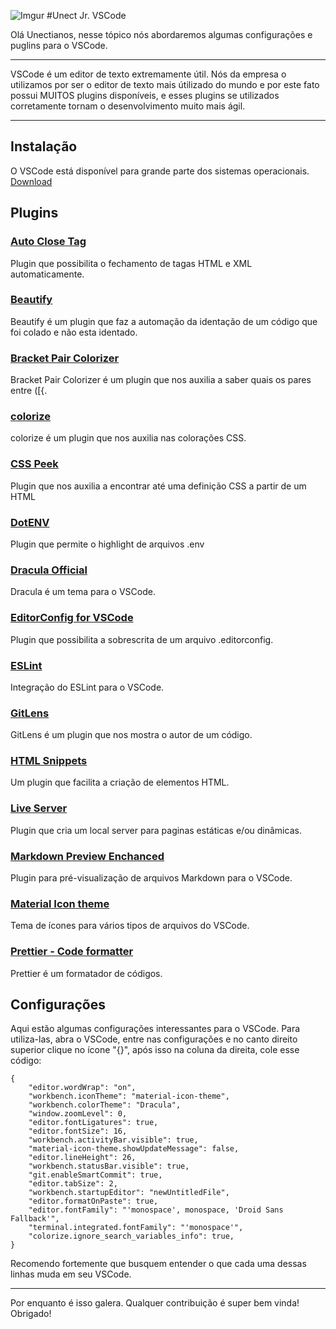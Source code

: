 ![Imgur](https://i.imgur.com/Z4EzwWF.png)
#Unect Jr. VSCode

Olá Unectianos, nesse tópico nós abordaremos algumas configurações e puglins para o VSCode.

---

VSCode é um editor de texto extremamente útil. Nós da empresa o utilizamos por ser o editor de texto mais útilizado do mundo e por este fato possui MUITOS plugins disponíveis, e esses plugins se utilizados corretamente tornam o desenvolvimento muito mais ágil.

---

## Instalação

O VSCode está disponível para grande parte dos sistemas operacionais.
[Download](https://code.visualstudio.com/download)

## Plugins

### [Auto Close Tag](https://marketplace.visualstudio.com/items?itemName=formulahendry.auto-close-tag)

Plugin que possibilita o fechamento de tagas HTML e XML automaticamente. 

### [Beautify](https://marketplace.visualstudio.com/items?itemName=HookyQR.beautify)

Beautify é um plugin que faz a automação da identação de um código que foi colado e não esta identado.

### [Bracket Pair Colorizer](https://marketplace.visualstudio.com/items?itemName=CoenraadS.bracket-pair-colorizer)

Bracket Pair Colorizer é um plugin que nos auxilia a saber quais os pares entre ([{.

### [colorize](https://marketplace.visualstudio.com/items?itemName=kamikillerto.vscode-colorize)

colorize é um plugin que nos auxilia nas colorações CSS.

### [CSS Peek](https://marketplace.visualstudio.com/items?itemName=pranaygp.vscode-css-peek)

Plugin que nos auxilia a encontrar até uma definição CSS a partir de um HTML

### [DotENV](https://marketplace.visualstudio.com/items?itemName=mikestead.dotenv)

 Plugin que permite o highlight de arquivos .env 

 ### [Dracula Official](https://marketplace.visualstudio.com/items?itemName=dracula-theme.theme-dracula)

Dracula é um tema para o VSCode.

### [EditorConfig for VSCode](https://marketplace.visualstudio.com/items?itemName=EditorConfig.EditorConfig)

Plugin que possibilita a sobrescrita de um arquivo .editorconfig.

### [ESLint](https://marketplace.visualstudio.com/items?itemName=dbaeumer.vscode-eslint)

Integração do ESLint para o VSCode.

### [GitLens](https://marketplace.visualstudio.com/items?itemName=eamodio.gitlens)

GitLens é um plugin que nos mostra o autor de um código.

### [HTML Snippets](https://marketplace.visualstudio.com/items?itemName=abusaidm.html-snippets)

Um plugin que facilita a criação de elementos HTML.

### [Live Server](https://marketplace.visualstudio.com/items?itemName=ritwickdey.LiveServer)

Plugin que cria um local server para paginas estáticas e/ou dinâmicas.

### [Markdown Preview Enchanced](https://marketplace.visualstudio.com/items?itemName=shd101wyy.markdown-preview-enhanced)

Plugin para pré-visualização de arquivos Markdown para o VSCode.

### [Material Icon theme](https://marketplace.visualstudio.com/items?itemName=PKief.material-icon-theme)

Tema de ícones para vários tipos de arquivos do VSCode.

### [Prettier - Code formatter](https://marketplace.visualstudio.com/items?itemName=esbenp.prettier-vscode)

Prettier é um formatador de códigos.

## Configurações

Aqui estão algumas configurações interessantes para o VSCode. Para utiliza-las, abra o VSCode, entre nas configurações e no canto direito superior clique no ícone "{}", após isso na coluna da direita, cole esse código: 
```
{
    "editor.wordWrap": "on",
    "workbench.iconTheme": "material-icon-theme",
    "workbench.colorTheme": "Dracula",
    "window.zoomLevel": 0,
    "editor.fontLigatures": true,
    "editor.fontSize": 16,
    "workbench.activityBar.visible": true,
    "material-icon-theme.showUpdateMessage": false,
    "editor.lineHeight": 26,
    "workbench.statusBar.visible": true,
    "git.enableSmartCommit": true,
    "editor.tabSize": 2,
    "workbench.startupEditor": "newUntitledFile",
    "editor.formatOnPaste": true,
    "editor.fontFamily": "'monospace', monospace, 'Droid Sans Fallback'",
    "terminal.integrated.fontFamily": "'monospace'",
    "colorize.ignore_search_variables_info": true,
}
```
Recomendo fortemente que busquem entender o que cada uma dessas linhas muda em seu VSCode.

---

Por enquanto é isso galera. Qualquer contribuição é super bem vinda!
Obrigado!